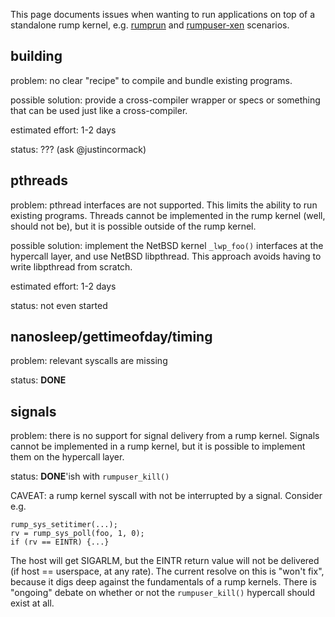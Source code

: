 This page documents issues when wanting to run applications on top of a standalone rump kernel, e.g. [rumprun](http://repo.rumpkernel.org/rumprun/) and [rumpuser-xen](https://github.com/rumpkernel/rumpuser-xen/) scenarios.

## building

problem: no clear "recipe" to compile and bundle existing programs.

possible solution: provide a cross-compiler wrapper or specs or something that can be used just like a cross-compiler.

estimated effort: 1-2 days

status: ??? (ask @justincormack)

## pthreads

problem: pthread interfaces are not supported.  This limits the ability to run existing programs.  Threads cannot be implemented in the rump kernel (well, should not be), but it is possible outside of the rump kernel.

possible solution: implement the NetBSD kernel `_lwp_foo()` interfaces at the hypercall layer, and use NetBSD libpthread.  This approach avoids having to write libpthread from scratch.

estimated effort: 1-2 days

status: not even started

## nanosleep/gettimeofday/timing

problem: relevant syscalls are missing

status: __DONE__

## signals

problem: there is no support for signal delivery from a rump kernel.  Signals cannot be implemented in a rump kernel, but it is possible to implement them on the hypercall layer.

status: __DONE__'ish with `rumpuser_kill()`

CAVEAT: a rump kernel syscall with not be interrupted by a signal.  Consider e.g.

```
rump_sys_setitimer(...);
rv = rump_sys_poll(foo, 1, 0);
if (rv == EINTR) {...}
```

The host will get SIGARLM, but the EINTR return value will not be delivered (if host == userspace, at any rate).  The current resolve on this is "won't fix", because it digs deep against the fundamentals of a rump kernels.  There is "ongoing" debate on whether or not the `rumpuser_kill()` hypercall should exist at all.